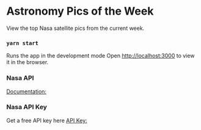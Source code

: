 # Astronomy Pics of the Week
View the top Nasa satellite pics from the current week. 

### `yarn start`

Runs the app in the development mode
Open [http://localhost:3000](http://localhost:3000) to view it in the browser.

### Nasa API
[Documentation:](https://github.com/nasa/apod-api#docs)

### Nasa API Key
Get a free API key here
[API Key:](https://api.nasa.gov/)
